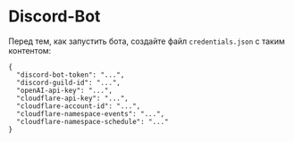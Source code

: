 # Discord-Bot
Перед тем, как запустить бота, создайте файл `credentials.json` с таким контентом:

```
{
  "discord-bot-token": "...",
  "discord-guild-id": "...",
  "openAI-api-key": "...",
  "cloudflare-api-key": "...",
  "cloudflare-account-id": "...",
  "cloudflare-namespace-events": "...",
  "cloudflare-namespace-schedule": "..."
}
```